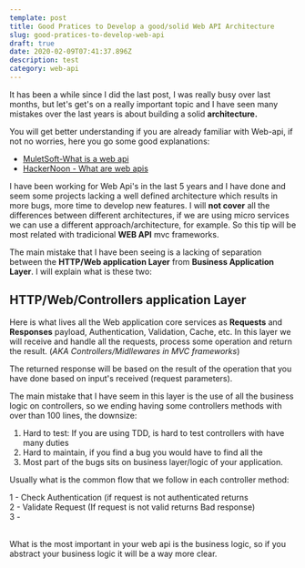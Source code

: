```yaml
---
template: post
title: Good Pratices to Develop a good/solid Web API Architecture
slug: good-pratices-to-develop-web-api
draft: true
date: 2020-02-09T07:41:37.896Z
description: test
category: web-api
---
```

It has been a while since I did the last post, I was really busy over last months, but let's get's on a really important topic and I have seen many mistakes over the last years is about building a solid  **architecture.** 

You will get better understanding if you are already familiar with Web-api, if not no worries, here you go some good explanations: 

* [MuletSoft-What is a web api](https://www.youtube.com/watch?v=s7wmiS2mSXY)
* [HackerNoon - What are web apis](https://hackernoon.com/what-are-web-apis-c74053fa4072)

I have been working for Web Api's in the last 5 years and I have done and seem some projects lacking a well defined architecture which results in more bugs, more time to develop new features. I will **not cover** all the differences between different architectures, if we are using micro services we can use a different approach/architecture, for example. So this tip will be most related with tradicional **WEB API** mvc frameworks. 

The main mistake that I have been seeing is a lacking of separation between the **HTTP/Web application Layer** from **Business Application Layer**. I will explain what is these two: 

## HTTP/Web/Controllers application Layer

Here is what lives all the Web application core services as **Requests** and **Responses** payload,  Authentication, Validation, Cache, etc. In this layer we will receive and handle all the requests, process some operation and return the result. (_AKA Controllers/Midllewares in MVC frameworks_)

The returned response will be based on the result of the operation that you have done based on input's received (request parameters). 

The main mistake that I have seem in this layer is the use of all the business logic on controllers, so we ending having some controllers methods with over than 100 lines, the downsize: 

1. Hard to test: If you are using TDD, is hard to test controllers with have many duties
2. Hard to maintain, if you find a bug you would have to find all the 
3. Most part of the bugs sits on business layer/logic of your application.


Usually what is the common flow that we follow in each controller method: 

1 - Check Authentication (if request is not authenticated returns \
2 - Validate Request (If request is not valid returns Bad response)\
3 - 

\
What is the most important in your web api is the business logic, so if you abstract your business logic it will be a way more clear.
